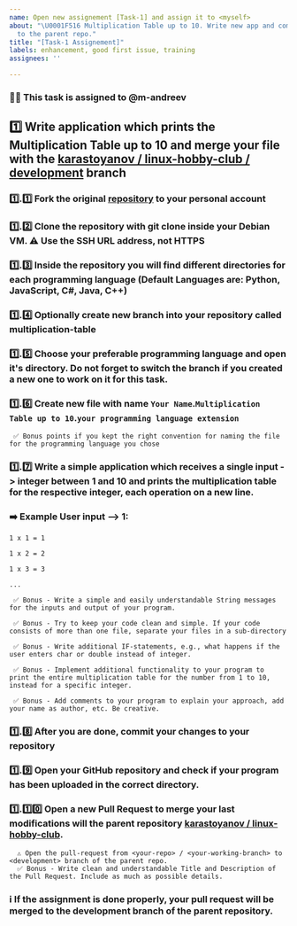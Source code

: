 ```yaml
---
name: Open new assignement [Task-1] and assign it to <myself>
about: "\U0001F516 Multiplication Table up to 10. Write new app and commit changes
  to the parent repo."
title: "[Task-1 Assignement]"
labels: enhancement, good first issue, training
assignees: ''

---
```


### 👨‍🚀 This task is assigned to @m-andreev 

## 1️⃣ Write application which prints the Multiplication Table up to 10 and merge your file with the [karastoyanov / linux-hobby-club / development](https://github.com/karastoyanov/linux-hobby-club/) branch
### 1️⃣.1️⃣ Fork the original [repository](https://github.com/karastoyanov/linux-hobby-club) to your personal account

### 1️⃣.2️⃣ Clone the repository with git clone inside your Debian VM. ⚠️ Use the SSH URL address, not HTTPS

### 1️⃣.3️⃣ Inside the repository you will find different directories for each programming language (Default Languages are: Python, JavaScript, C#, Java, C++)

### 1️⃣.4️⃣ Optionally create new branch into your repository called multiplication-table

### 1️⃣.5️⃣ Choose your preferable programming language and open it's directory. Do not forget to switch the branch if you created a new one to work on it for this task.

### 1️⃣.6️⃣ Create new file with name `Your Name`.`Multiplication Table up to 10`.`your programming language extension`

     ✅ Bonus points if you kept the right convention for naming the file for the programming language you chose
### 1️⃣.7️⃣ Write a simple application which receives a single input -> integer between 1 and 10 and prints the multiplication table for the respective integer, each operation on a new line.

### ➡️ Example User input --> 1:

`1 x 1 = 1`

`1 x 2 = 2`

`1 x 3 = 3`

`...`

     ✅ Bonus - Write a simple and easily understandable String messages for the inputs and output of your program.

     ✅ Bonus - Try to keep your code clean and simple. If your code consists of more than one file, separate your files in a sub-directory

     ✅ Bonus - Write additional IF-statements, e.g., what happens if the user enters char or double instead of integer.

     ✅ Bonus - Implement additional functionality to your program to print the entire multiplication table for the number from 1 to 10, instead for a specific integer.

     ✅ Bonus - Add comments to your program to explain your approach, add your name as author, etc. Be creative.
### 1️⃣.8️⃣ After you are done, commit your changes to your repository

### 1️⃣.9️⃣ Open your GitHub repository and check if your program has been uploaded in the correct directory.

### 1️⃣.1️⃣0️⃣ Open a new Pull Request to merge your last modifications will the parent repository [karastoyanov / linux-hobby-club](https://github.com/karastoyanov/linux-hobby-club/).

      ⚠️ Open the pull-request from <your-repo> / <your-working-branch> to <development> branch of the parent repo.
      ✅ Bonus - Write clean and understandable Title and Description of the Pull Request. Include as much as possible details.
### ℹ️ If the assignment is done properly, your pull request will be merged to the development branch of the parent repository.
